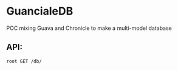 # GuancialeDB

POC mixing Guava and Chronicle to make a multi-model database


## API:

    root GET /db/
